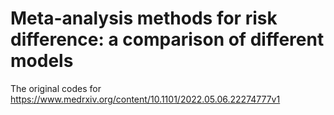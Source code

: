 # Meta-analysis methods for risk difference: a comparison of different models

The original codes for https://www.medrxiv.org/content/10.1101/2022.05.06.22274777v1
